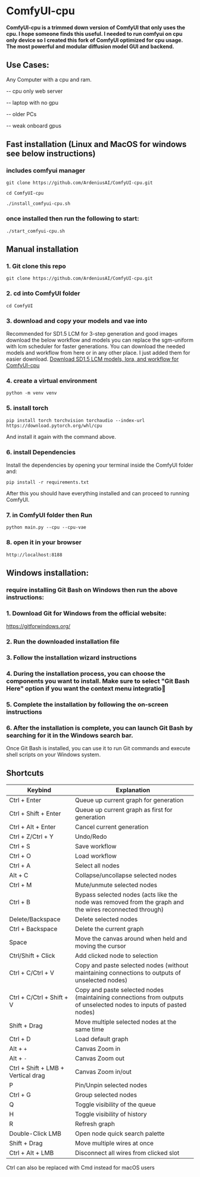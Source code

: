 <div align="left">

# ComfyUI-cpu
**ComfyUI-cpu is a trimmed down version of ComfyUI that only uses the cpu. I hope someone finds this useful. I needed to run comfyui on cpu only device so I created this fork of ComfyUI optimized for cpu usage. The most powerful and modular diffusion model GUI and backend.**

## Use Cases:
Any Computer with a cpu and ram.

-- cpu only web server

-- laptop with no gpu

-- older PCs

-- weak onboard gpus

## Fast installation (Linux and MacOS for windows see below instructions)
### includes comfyui manager

```git clone https://github.com/ArdeniusAI/ComfyUI-cpu.git```

```cd ComfyUI-cpu```

```./install_comfyui-cpu.sh```

### once installed then run the following to start:
```./start_comfyui-cpu.sh```

## Manual installation 

### 1. Git clone this repo
```git clone https://github.com/ArdeniusAI/ComfyUI-cpu.git```

### 2. cd into ComfyUI folder 
```cd ComfyUI```

### 3. download and copy your models and vae into 

Recommended for SD1.5 LCM for 3-step generation and good images download the below workflow and models you can replace the sgm-uniform with lcm scheduler for faster generations. 
You can download the needed models and workflow from here or in any other place. I just added them for easier download.
[Download SD1.5 LCM models, lora, and workflow for ComfyUI-cpu](https://ko-fi.com/s/c66251b736)

### 4. create a virtual environment
```python -m venv venv```

### 5. install torch 
```pip install torch torchvision torchaudio --index-url https://download.pytorch.org/whl/cpu```

And install it again with the command above.

### 6. install Dependencies

Install the dependencies by opening your terminal inside the ComfyUI folder and:

```pip install -r requirements.txt```

After this you should have everything installed and can proceed to running ComfyUI.

### 7. in ComfyUI folder then Run
```python main.py --cpu --cpu-vae```

### 8. open it in your browser
```http://localhost:8188```

## Windows installation:

### require installing Git Bash on Windows then run the above instructions:

### 1. Download Git for Windows from the official website:
https://gitforwindows.org/

### 2. Run the downloaded installation file

### 3. Follow the installation wizard instructions

### 4. During the installation process, you can choose the components you want to install. Make sure to select "Git Bash Here" option if you want the context menu integratio

### 5. Complete the installation by following the on-screen instructions

### 6. After the installation is complete, you can launch Git Bash by searching for it in the Windows search bar.
Once Git Bash is installed, you can use it to run Git commands and execute shell scripts on your Windows system.
</div>

## Shortcuts

| Keybind                            | Explanation                                                                                                        |
|------------------------------------|--------------------------------------------------------------------------------------------------------------------|
| Ctrl + Enter                       | Queue up current graph for generation                                                                              |
| Ctrl + Shift + Enter               | Queue up current graph as first for generation                                                                     |
| Ctrl + Alt + Enter                 | Cancel current generation                                                                                          |
| Ctrl + Z/Ctrl + Y                  | Undo/Redo                                                                                                          |
| Ctrl + S                           | Save workflow                                                                                                      |
| Ctrl + O                           | Load workflow                                                                                                      |
| Ctrl + A                           | Select all nodes                                                                                                   |
| Alt + C                            | Collapse/uncollapse selected nodes                                                                                 |
| Ctrl + M                           | Mute/unmute selected nodes                                                                                         |
| Ctrl + B                           | Bypass selected nodes (acts like the node was removed from the graph and the wires reconnected through)            |
| Delete/Backspace                   | Delete selected nodes                                                                                              |
| Ctrl + Backspace                   | Delete the current graph                                                                                           |
| Space                              | Move the canvas around when held and moving the cursor                                                             |
| Ctrl/Shift + Click                 | Add clicked node to selection                                                                                      |
| Ctrl + C/Ctrl + V                  | Copy and paste selected nodes (without maintaining connections to outputs of unselected nodes)                     |
| Ctrl + C/Ctrl + Shift + V          | Copy and paste selected nodes (maintaining connections from outputs of unselected nodes to inputs of pasted nodes) |
| Shift + Drag                       | Move multiple selected nodes at the same time                                                                      |
| Ctrl + D                           | Load default graph                                                                                                 |
| Alt + `+`                          | Canvas Zoom in                                                                                                     |
| Alt + `-`                          | Canvas Zoom out                                                                                                    |
| Ctrl + Shift + LMB + Vertical drag | Canvas Zoom in/out                                                                                                 |
| P                                  | Pin/Unpin selected nodes                                                                                           |
| Ctrl + G                           | Group selected nodes                                                                                               |
| Q                                  | Toggle visibility of the queue                                                                                     |
| H                                  | Toggle visibility of history                                                                                       |
| R                                  | Refresh graph                                                                                                      |
| Double-Click LMB                   | Open node quick search palette                                                                                     |
| Shift + Drag                       | Move multiple wires at once                                                                                        |
| Ctrl + Alt + LMB                   | Disconnect all wires from clicked slot                                                                             |

Ctrl can also be replaced with Cmd instead for macOS users




